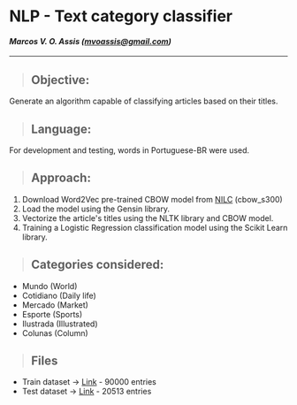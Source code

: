 # **NLP - Text category classifier**

#### *Marcos V. O. Assis (mvoassis@gmail.com)*

***
> ## Objective: 

Generate an algorithm capable of classifying articles based on their titles.

> ## Language: 

For development and testing, words in Portuguese-BR were used.

> ## Approach:

1. Download Word2Vec pre-trained CBOW model from [NILC](http://nilc.icmc.usp.br/nilc/index.php/repositorio-de-word-embeddings-do-nilc) (cbow_s300)
2. Load the model using the Gensin library.
3. Vectorize the article's titles using the NLTK library and CBOW model.
4. Training a Logistic Regression classification model using the Scikit Learn library.

> ## Categories considered:

* Mundo (World)
* Cotidiano (Daily life)
* Mercado (Market)
* Esporte (Sports)
* Ilustrada (Illustrated)
* Colunas (Column)

> ## Files

* Train dataset -> [Link](https://caelum-online-public.s3.amazonaws.com/1638-word-embedding/treino.csv) - 90000 entries
* Test dataset  -> [Link](https://caelum-online-public.s3.amazonaws.com/1638-word-embedding/teste.csv) - 20513 entries
